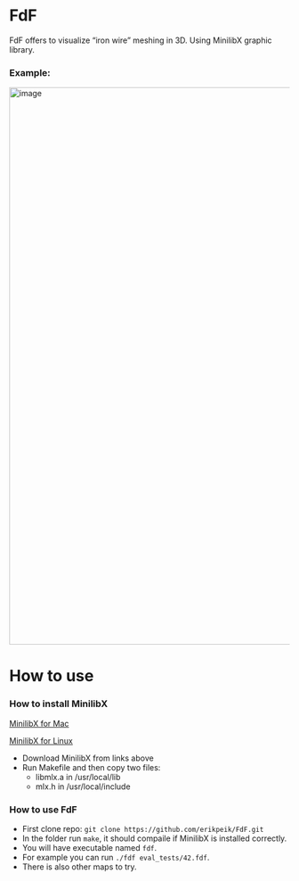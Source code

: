 # FdF
FdF offers to visualize “iron wire” meshing in 3D. Using MinilibX graphic library.

### Example:
<img width="1000" alt="image" src="https://user-images.githubusercontent.com/52178013/161597136-3fc5f38c-e145-4200-9e9b-785ecd06e2c9.png">

# How to use
### How to install MinilibX
[MinilibX for Mac](https://github.com/erikpeik/FdF/files/8411854/minilibx_mms_20191025_beta.zip)

[MinilibX for Linux](https://github.com/42Paris/minilibx-linux)
- Download MinilibX from links above
- Run Makefile and then copy two files:
  - libmlx.a in /usr/local/lib
  - mlx.h in /usr/local/include
### How to use FdF
- First clone repo: `git clone https://github.com/erikpeik/FdF.git`
- In the folder run `make`, it should compaile if MinilibX is installed correctly.
- You will have executable named `fdf`. 
- For example you can run `./fdf eval_tests/42.fdf`. 
- There is also other maps to try.
